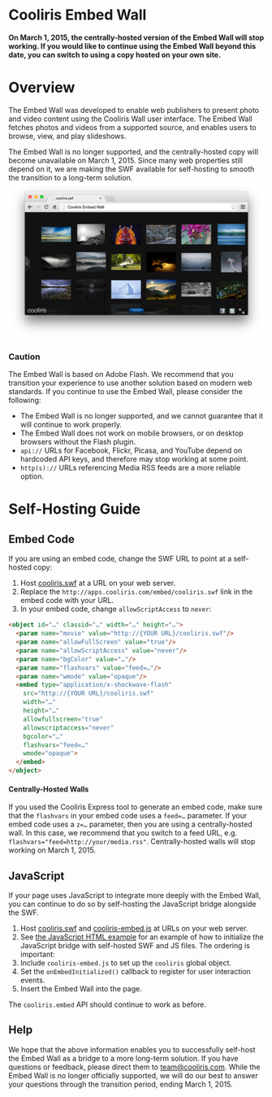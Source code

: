 Cooliris Embed Wall
==========
**On March 1, 2015, the centrally-hosted version of the Embed Wall will stop working. If you would like to continue using the Embed Wall beyond this date, you can switch to using a copy hosted on your own site.**

# Overview

The Embed Wall was developed to enable web publishers to present photo and video content using the Cooliris Wall user interface. The Embed Wall fetches photos and videos from a supported source, and enables users to browse, view, and play slideshows.

The Embed Wall is no longer supported, and the centrally-hosted copy will become unavailable on March 1, 2015. Since many web properties still depend on it, we are making the SWF available for self-hosting to smooth the transition to a long-term solution.
![Embed Wall](images/screenshot.png)
### Caution

The Embed Wall is based on Adobe Flash. We recommend that you transition your experience to use another solution based on modern web standards. If you continue to use the Embed Wall, please consider the following:

* The Embed Wall is no longer supported, and we cannot guarantee that it will continue to work properly.
* The Embed Wall does not work on mobile browsers, or on desktop browsers without the Flash plugin.
* `api://` URLs for Facebook, Flickr, Picasa, and YouTube depend on hardcoded API keys, and therefore may stop working at some point.
* `http(s)://` URLs referencing Media RSS feeds are a more reliable option.

# Self-Hosting Guide

## Embed Code

If you are using an embed code, change the SWF URL to point at a self-hosted copy:

1. Host [cooliris.swf](cooliris.swf) at a URL on your web server.
2. Replace the `http://apps.cooliris.com/embed/cooliris.swf` link in the embed code with your URL.
3. In your embed code, change `allowScriptAccess` to `never`:
```html
<object id="…" classid="…" width="…" height="…">
  <param name="movie" value="http://{YOUR URL}/cooliris.swf"/>
  <param name="allowFullScreen" value="true"/>
  <param name="allowScriptAccess" value="never"/>
  <param name="bgColor" value="…"/>
  <param name="flashvars" value="feed=…"/>
  <param name="wmode" value="opaque"/>
  <embed type="application/x-shockwave-flash"
    src="http://{YOUR URL}/cooliris.swf"
    width="…"
    height="…"
    allowfullscreen="true"
    allowscriptaccess="never"
    bgcolor="…"
    flashvars="feed=…"
    wmode="opaque">
  </embed> 
</object> 
```

#### Centrally-Hosted Walls

If you used the Cooliris Express tool to generate an embed code, make sure that the `flashvars` in your embed code uses a `feed=…` parameter. If your embed code uses a `z=…` parameter, then you are using a centrally-hosted wall. In this case, we recommend that you switch to a feed URL, e.g. `flashvars="feed=http://your/media.rss"`. Centrally-hosted walls will stop working on March 1, 2015.

## JavaScript

If your page uses JavaScript to integrate more deeply with the Embed Wall, you can continue to do so by self-hosting the JavaScript bridge alongside the SWF.

1. Host [cooliris.swf](cooliris.swf) and [cooliris-embed.js](js/cooliris-embed.js) at URLs on your web server.
2. See [the JavaScript HTML example](js/example.html) for an example of how to initialize the JavaScript bridge with self-hosted SWF and JS files. The ordering is important:
  1. Include `cooliris-embed.js` to set up the `cooliris` global object.
  2. Set the `onEmbedInitialized()` callback to register for user interaction events.
  3. Insert the Embed Wall into the page.

The `cooliris.embed` API should continue to work as before.

## Help

We hope that the above information enables you to successfully self-host the Embed Wall as a bridge to a more long-term solution. If you have questions or feedback, please direct them to <team@cooliris.com>. While the Embed Wall is no longer officially supported, we will do our best to answer your questions through the transition period, ending March 1, 2015.

